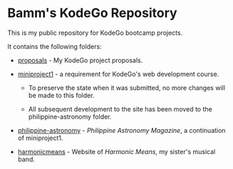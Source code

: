 # Bamm's KodeGo Repository

This is my public repository for KodeGo bootcamp projects.

It contains the following folders:

* [proposals](proposals/) - My KodeGo project proposals.

* [miniproject1](miniproject1/) - a requirement for KodeGo's web development course.

	- To preserve the state when it was submitted, no more changes will be made to this folder.

	- All subsequent development to the site has been moved to the philippine-astronomy folder.

* [philippine-astronomy](philippine-astronomy/) - _Philippine Astronomy Magazine_, a continuation of miniproject1.

* [harmonicmeans](harmonicmeans/) - Website of _Harmonic Means_, my sister's musical band.

